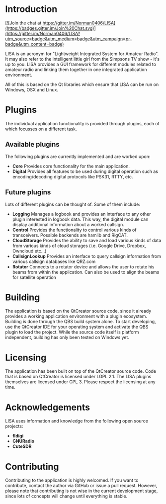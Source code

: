 # Introduction

[![Join the chat at https://gitter.im/Norman0406/LISA](https://badges.gitter.im/Join%20Chat.svg)](https://gitter.im/Norman0406/LISA?utm_source=badge&utm_medium=badge&utm_campaign=pr-badge&utm_content=badge)

LISA is an acronym for "Lightweight Integrated System for Amateur Radio". It may also refer to the intelligent little girl from the Simpsons TV show - it's up to you. LISA provides a GUI framework for different modules related to amateur radio and linking them together in one integrated application environment.

All of this is based on the Qt libraries which ensure that LISA can be run on Windows, OSX and Linux.

# Plugins
The individual application functionality is provided through plugins, each of which focusses on a different task. 

## Available plugins
The following plugins are currently implemented and are worked upon:

- **Core** Provides core functionality for the main application.
- **Digital** Provides all features to be used during digital operation such as encoding/decoding digital protocols like PSK31, RTTY, etc. 

## Future plugins
Lots of different plugins can be thought of. Some of them include:

- **Logging** Manages a logbook and provides an interface to any other plugin interested in logbook data. This way, the digital module can display additional information about a worked callsign.
- **Control** Provides the functionality to control various kinds of transceivers. Possible backends are hamlib and RigCAT.
- **CloudStorage** Provides the ability to save and load various kinds of data from various kinds of cloud storages (i.e. Google Drive, Dropbox, Owncloud etc...)
- **CallsignLookup** Provides an interface to query callsign information from various callsign databases like QRZ.com
- **Rotator** Connects to a rotator device and allows the user to rotate his beams from within the application. Can also be used to align the beams for satellite operation

# Building
The application is based on the QtCreator source code, since it already provides a working application environment with a plugin ecosystem. Building is done through the QBS build system alone. To start developing, use the QtCreator IDE for your operating system and activate the QBS plugin to load the project. While the source code itself is platform independent, building has only been tested on Windows yet.

# Licensing
The application has been built on top of the QtCreator source code. Code that is based on QtCreator is licensed under LGPL 2.1. The LISA plugins themselves are licensed under GPL 3. Please respect the licensing at any time.

# Acknowledgements
LISA uses information and knowledge from the following open source projects:
- **fldigi**
- **GNURadio**
- **CuteSDR**

# Contributing
Contributing to the application is highly welcomed. If you want to contribute, contact the author via GitHub or issue a pull request. However, please note that contributing is not wise in the current development stage, since lots of concepts will change until everything is stable.
